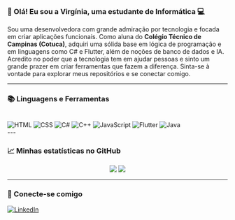 ### 👋 Olá! Eu sou a Virgínia, uma estudante de Informática 💻

Sou uma desenvolvedora com grande admiração por tecnologia e focada em criar aplicações funcionais. Como aluna do **Colégio Técnico de Campinas (Cotuca)**, adquiri uma sólida base em lógica de programação e em linguagens como C# e Flutter, além de noções de banco de dados e IA.
Acredito no poder que a tecnologia tem em ajudar pessoas e sinto um grande prazer em criar ferramentas que fazem a diferença. Sinta-se à vontade para explorar meus repositórios e se conectar comigo.

---

### 📚 Linguagens e Ferramentas

<div style="display:inline_block"><br>
  <img align="center" alt="HTML" src="https://img.shields.io/badge/HTML5-E34F26?style=for-the-badge&logo=html5&logoColor=white"/>
   <img align="center" alt="CSS" src="https://img.shields.io/badge/CSS3-1572B6?style=for-the-badge&logo=css3&logoColor=white"/>
  <img align="center" alt="C#" src="https://img.shields.io/badge/C%23-239120?style=for-the-badge&logo=c-sharp&logoColor=white"/>
  <img align="center" alt="C++" src="https://img.shields.io/badge/C%2B%2B-00599C?style=for-the-badge&logo=c%2B%2B&logoColor=white"/>
  <img align="center" alt="JavaScript" src="https://img.shields.io/badge/JavaScript-F7DF1E?style=for-the-badge&logo=javascript&logoColor=black"/>
  <img align="center" alt="Flutter" src="https://img.shields.io/badge/Flutter-02569B?style=for-the-badge&logo=flutter&logoColor=white"/>
  <img align="center" alt="Java" src="https://img.shields.io/badge/Java-ED8B00?style=for-the-badge&logo=openjdk&logoColor=white"/>
</div>
---

### 📈 Minhas estatísticas no GitHub

<div align="center">
  <img src="https://github-readme-stats.vercel.app/api?username=VirginiaSlv&show_icons=true&theme=radical&include_all_commits=true&count_private=true"/>
  <img src="https://github-readme-stats.vercel.app/api/top-langs/?username=VirginiaSlv&layout=compact&langs_count=7&theme=radical"/>
</div>

---

### 🤝 Conecte-se comigo

[![LinkedIn](https://img.shields.io/badge/LinkedIn-0077B5?style=for-the-badge&logo=linkedin&logoColor=white)](https://www.linkedin.com/in/virginia-da-silva-leite-761376248/)
